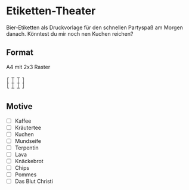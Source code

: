 # Etiketten-Theater
Bier-Etiketten als Druckvorlage für den schnellen Partyspaß am Morgen danach. Könntest du mir noch nen Kuchen reichen? 

## Format

A4 mit 2x3 Raster

```
┌ ┬ ┬ ┐
├ ┼ ┼ ┤
└ ┴ ┴ ┘
```

## Motive

- [ ] Kaffee
- [ ] Kräutertee
- [ ] Kuchen
- [ ] Mundseife
- [ ] Terpentin
- [ ] Lava
- [ ] Knäckebrot
- [ ] Chips
- [ ] Pommes
- [ ] Das Blut Christi
